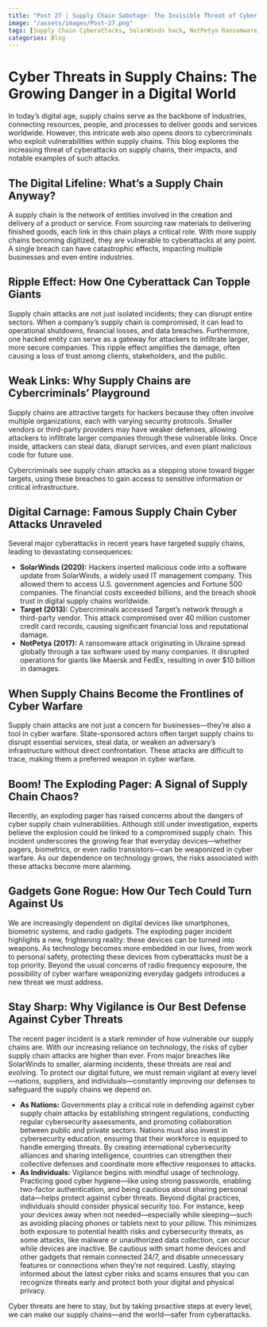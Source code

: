 ```yaml
---
title: "Post 27 | Supply Chain Sabotage: The Invisible Threat of Cyber Attacks"
image: "/assets/images/Post-27.png"
tags: [Supply Chain Cyberattacks, SolarWinds hack, NotPetya Ransomware, Cyber Warfare, Supply Chain Security, Target Data Breach, Pager Cyberattack, Cyber Warfare]
categories: Blog
---
```

# Cyber Threats in Supply Chains: The Growing Danger in a Digital World

In today’s digital age, supply chains serve as the backbone of industries, connecting resources, people, and processes to deliver goods and services worldwide. However, this intricate web also opens doors to cybercriminals who exploit vulnerabilities within supply chains. This blog explores the increasing threat of cyberattacks on supply chains, their impacts, and notable examples of such attacks.

## The Digital Lifeline: What’s a Supply Chain Anyway?

A supply chain is the network of entities involved in the creation and delivery of a product or service. From sourcing raw materials to delivering finished goods, each link in this chain plays a critical role. With more supply chains becoming digitized, they are vulnerable to cyberattacks at any point. A single breach can have catastrophic effects, impacting multiple businesses and even entire industries.

## Ripple Effect: How One Cyberattack Can Topple Giants

Supply chain attacks are not just isolated incidents; they can disrupt entire sectors. When a company’s supply chain is compromised, it can lead to operational shutdowns, financial losses, and data breaches. Furthermore, one hacked entity can serve as a gateway for attackers to infiltrate larger, more secure companies. This ripple effect amplifies the damage, often causing a loss of trust among clients, stakeholders, and the public.

## Weak Links: Why Supply Chains are Cybercriminals’ Playground

Supply chains are attractive targets for hackers because they often involve multiple organizations, each with varying security protocols. Smaller vendors or third-party providers may have weaker defenses, allowing attackers to infiltrate larger companies through these vulnerable links. Once inside, attackers can steal data, disrupt services, and even plant malicious code for future use.

Cybercriminals see supply chain attacks as a stepping stone toward bigger targets, using these breaches to gain access to sensitive information or critical infrastructure.

## Digital Carnage: Famous Supply Chain Cyber Attacks Unraveled

Several major cyberattacks in recent years have targeted supply chains, leading to devastating consequences:

- **SolarWinds (2020):** Hackers inserted malicious code into a software update from SolarWinds, a widely used IT management company. This allowed them to access U.S. government agencies and Fortune 500 companies. The financial costs exceeded billions, and the breach shook trust in digital supply chains worldwide.
- **Target (2013):** Cybercriminals accessed Target’s network through a third-party vendor. This attack compromised over 40 million customer credit card records, causing significant financial loss and reputational damage.
- **NotPetya (2017):** A ransomware attack originating in Ukraine spread globally through a tax software used by many companies. It disrupted operations for giants like Maersk and FedEx, resulting in over $10 billion in damages.

## When Supply Chains Become the Frontlines of Cyber Warfare

Supply chain attacks are not just a concern for businesses—they’re also a tool in cyber warfare. State-sponsored actors often target supply chains to disrupt essential services, steal data, or weaken an adversary’s infrastructure without direct confrontation. These attacks are difficult to trace, making them a preferred weapon in cyber warfare.

## Boom! The Exploding Pager: A Signal of Supply Chain Chaos?

Recently, an exploding pager has raised concerns about the dangers of cyber supply chain vulnerabilities. Although still under investigation, experts believe the explosion could be linked to a compromised supply chain. This incident underscores the growing fear that everyday devices—whether pagers, biometrics, or even radio transistors—can be weaponized in cyber warfare. As our dependence on technology grows, the risks associated with these attacks become more alarming.

## Gadgets Gone Rogue: How Our Tech Could Turn Against Us

We are increasingly dependent on digital devices like smartphones, biometric systems, and radio gadgets. The exploding pager incident highlights a new, frightening reality: these devices can be turned into weapons. As technology becomes more embedded in our lives, from work to personal safety, protecting these devices from cyberattacks must be a top priority. Beyond the usual concerns of radio frequency exposure, the possibility of cyber warfare weaponizing everyday gadgets introduces a new threat we must address.

## Stay Sharp: Why Vigilance is Our Best Defense Against Cyber Threats

The recent pager incident is a stark reminder of how vulnerable our supply chains are. With our increasing reliance on technology, the risks of cyber supply chain attacks are higher than ever. From major breaches like SolarWinds to smaller, alarming incidents, these threats are real and evolving. To protect our digital future, we must remain vigilant at every level—nations, suppliers, and individuals—constantly improving our defenses to safeguard the supply chains we depend on.

- **As Nations:** Governments play a critical role in defending against cyber supply chain attacks by establishing stringent regulations, conducting regular cybersecurity assessments, and promoting collaboration between public and private sectors. Nations must also invest in cybersecurity education, ensuring that their workforce is equipped to handle emerging threats. By creating international cybersecurity alliances and sharing intelligence, countries can strengthen their collective defenses and coordinate more effective responses to attacks.
- **As Individuals:** Vigilance begins with mindful usage of technology. Practicing good cyber hygiene—like using strong passwords, enabling two-factor authentication, and being cautious about sharing personal data—helps protect against cyber threats. Beyond digital practices, individuals should consider physical security too. For instance, keep your devices away when not needed—especially while sleeping—such as avoiding placing phones or tablets next to your pillow. This minimizes both exposure to potential health risks and cybersecurity threats, as some attacks, like malware or unauthorized data collection, can occur while devices are inactive. Be cautious with smart home devices and other gadgets that remain connected 24/7, and disable unnecessary features or connections when they’re not required. Lastly, staying informed about the latest cyber risks and scams ensures that you can recognize threats early and protect both your digital and physical privacy.

Cyber threats are here to stay, but by taking proactive steps at every level, we can make our supply chains—and the world—safer from cyberattacks.
